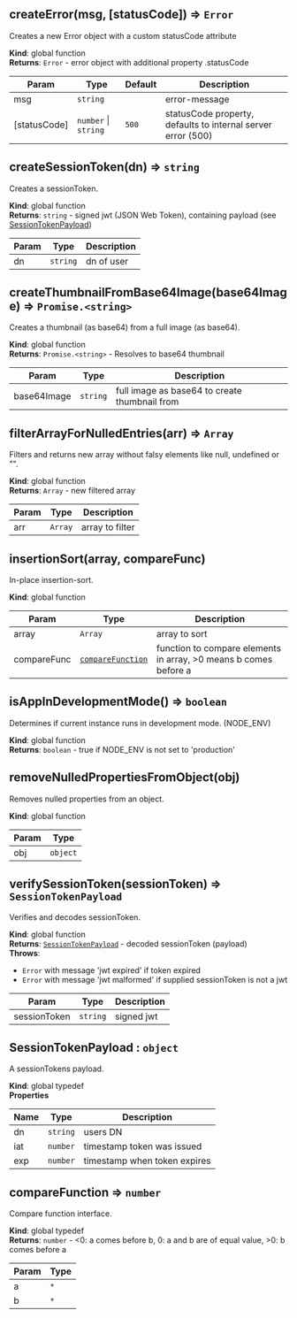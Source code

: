 <a id="createerror"></a>

## createError(msg, [statusCode]) ⇒ <code>Error</code>
Creates a new Error object with a custom statusCode attribute

**Kind**: global function  
**Returns**: <code>Error</code> - error object with additional property .statusCode  

| Param | Type | Default | Description |
| --- | --- | --- | --- |
| msg | <code>string</code> |  | error-message |
| [statusCode] | <code>number</code> &#124; <code>string</code> | <code>500</code> | statusCode property, defaults to internal server error (500) |

<a id="createsessiontoken"></a>

## createSessionToken(dn) ⇒ <code>string</code>
Creates a sessionToken.

**Kind**: global function  
**Returns**: <code>string</code> - signed jwt (JSON Web Token), containing payload (see [SessionTokenPayload](#sessiontokenpayload))  

| Param | Type | Description |
| --- | --- | --- |
| dn | <code>string</code> | dn of user |

<a id="createthumbnailfrombase64image"></a>

## createThumbnailFromBase64Image(base64Image) ⇒ <code>Promise.&lt;string&gt;</code>
Creates a thumbnail (as base64) from a full image (as base64).

**Kind**: global function  
**Returns**: <code>Promise.&lt;string&gt;</code> - Resolves to base64 thumbnail  

| Param | Type | Description |
| --- | --- | --- |
| base64Image | <code>string</code> | full image as base64 to create thumbnail from |

<a id="filterarrayfornulledentries"></a>

## filterArrayForNulledEntries(arr) ⇒ <code>Array</code>
Filters and returns new array without falsy elements like null, undefined or "".

**Kind**: global function  
**Returns**: <code>Array</code> - new filtered array  

| Param | Type | Description |
| --- | --- | --- |
| arr | <code>Array</code> | array to filter |

<a id="insertionsort"></a>

## insertionSort(array, compareFunc)
In-place insertion-sort.

**Kind**: global function  

| Param | Type | Description |
| --- | --- | --- |
| array | <code>Array</code> | array to sort |
| compareFunc | [<code>compareFunction</code>](#comparefunction) | function to compare elements in array, >0 means b comes before a |

<a id="isappindevelopmentmode"></a>

## isAppInDevelopmentMode() ⇒ <code>boolean</code>
Determines if current instance runs in development mode. (NODE_ENV)

**Kind**: global function  
**Returns**: <code>boolean</code> - true if NODE_ENV is not set to 'production'  
<a id="removenulledpropertiesfromobject"></a>

## removeNulledPropertiesFromObject(obj)
Removes nulled properties from an object.

**Kind**: global function  

| Param | Type |
| --- | --- |
| obj | <code>object</code> | 

<a id="verifysessiontoken"></a>

## verifySessionToken(sessionToken) ⇒ <code>SessionTokenPayload</code>
Verifies and decodes sessionToken.

**Kind**: global function  
**Returns**: [<code>SessionTokenPayload</code>](#sessiontokenpayload) - decoded sessionToken (payload)  
**Throws**:

- <code>Error</code> with message 'jwt expired' if token expired
- <code>Error</code> with message 'jwt malformed' if supplied sessionToken is not a jwt


| Param | Type | Description |
| --- | --- | --- |
| sessionToken | <code>string</code> | signed jwt |

<a id="sessiontokenpayload"></a>

## SessionTokenPayload : <code>object</code>
A sessionTokens payload.

**Kind**: global typedef  
**Properties**

| Name | Type | Description |
| --- | --- | --- |
| dn | <code>string</code> | users DN |
| iat | <code>number</code> | timestamp token was issued |
| exp | <code>number</code> | timestamp when token expires |

<a id="comparefunction"></a>

## compareFunction ⇒ <code>number</code>
Compare function interface.

**Kind**: global typedef  
**Returns**: <code>number</code> - <0: a comes before b, 0: a and b are of equal value, >0: b comes before a  

| Param | Type |
| --- | --- |
| a | <code>\*</code> | 
| b | <code>\*</code> | 


